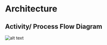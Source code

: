# Architecture
## Activity/ Process Flow Diagram
![alt text](https://github.com/keerthanaBaskar/M1_Scientific_Calculator/blob/main/2_Architecture/flowchart.drawio.png)
